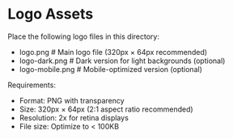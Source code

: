 # Logo Assets

Place the following logo files in this directory:

- logo.png         # Main logo file (320px × 64px recommended)
- logo-dark.png    # Dark version for light backgrounds (optional)
- logo-mobile.png  # Mobile-optimized version (optional)

Requirements:
- Format: PNG with transparency
- Size: 320px × 64px (2:1 aspect ratio recommended)
- Resolution: 2x for retina displays
- File size: Optimize to < 100KB
